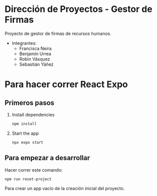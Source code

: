 # Dirección de Proyectos - Gestor de Firmas

Proyecto de gestor de firmas de recursos humanos.

- Integrantes:
  - Francisca Neira
  - Benjamín Urrea
  - Robin Vásquez
  - Sebastián Yáñez

# Para hacer correr React Expo

## Primeros pasos

1. Install dependencies

   ```bash
   npm install
   ```

2. Start the app

   ```bash
   npx expo start
   ```

## Para empezar a desarrollar

Hacer correr este comando:

```bash
npm run reset-project
```

Para crear un app vacío de la creación inicial del proyecto.
